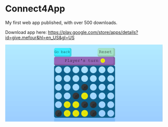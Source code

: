 # Connect4App

My first web app published, with over 500 downloads.

Download app here: https://play.google.com/store/apps/details?id=give.mefour&hl=en_US&gl=US

![](screenshot.png)
